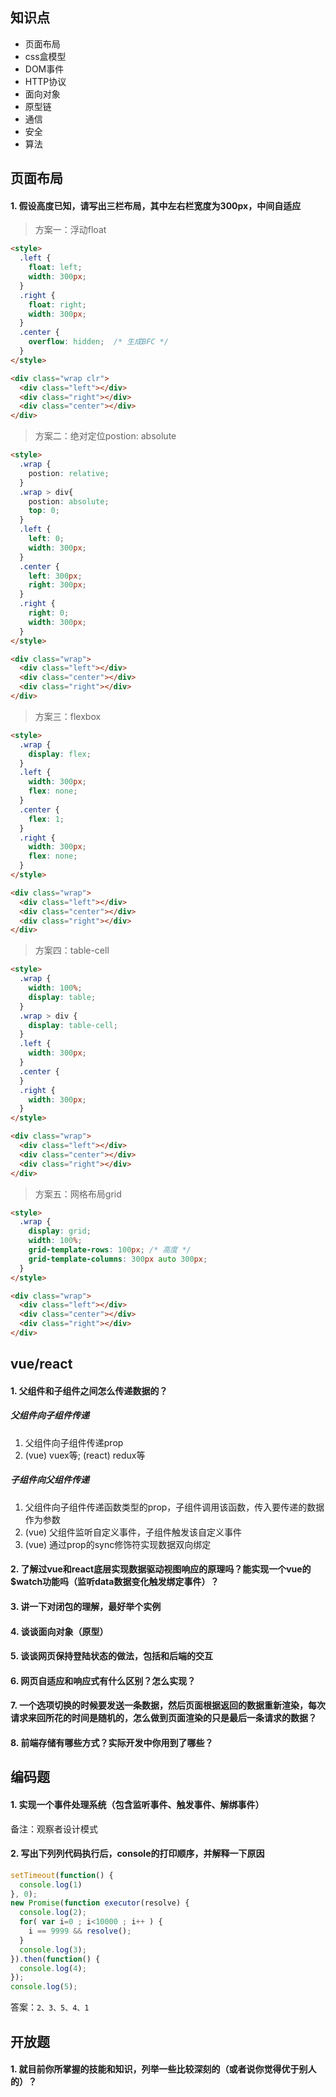 ## 知识点
- 页面布局
- css盒模型
- DOM事件
- HTTP协议
- 面向对象
- 原型链
- 通信
- 安全
- 算法

## 页面布局
#### 1. 假设高度已知，请写出三栏布局，其中左右栏宽度为300px，中间自适应

> 方案一：浮动float

```html
<style>
  .left {
    float: left;
    width: 300px;
  }
  .right {
    float: right;
    width: 300px;
  }
  .center {
    overflow: hidden;  /* 生成BFC */
  }
</style>

<div class="wrap clr">
  <div class="left"></div>
  <div class="right"></div>
  <div class="center"></div>
</div>
```

> 方案二：绝对定位postion: absolute

```html
<style>
  .wrap {
    postion: relative;
  }
  .wrap > div{
    postion: absolute;
    top: 0;
  }
  .left {
    left: 0;
    width: 300px;
  }
  .center {
    left: 300px;
    right: 300px;
  }
  .right {
    right: 0;
    width: 300px;
  }
</style>

<div class="wrap">
  <div class="left"></div>
  <div class="center"></div>
  <div class="right"></div>
</div>
```

> 方案三：flexbox

```html
<style>
  .wrap {
    display: flex;
  }
  .left {
    width: 300px;
    flex: none;
  }
  .center {
    flex: 1;
  }
  .right {
    width: 300px;
    flex: none;
  }
</style>

<div class="wrap">
  <div class="left"></div>
  <div class="center"></div>
  <div class="right"></div>
</div>
```

> 方案四：table-cell

```html
<style>
  .wrap {
    width: 100%;
    display: table;
  }
  .wrap > div {
    display: table-cell;
  }
  .left {
    width: 300px;
  }
  .center {
  }
  .right {
    width: 300px;
  }
</style>

<div class="wrap">
  <div class="left"></div>
  <div class="center"></div>
  <div class="right"></div>
</div>
```

> 方案五：网格布局grid

```html
<style>
  .wrap {
    display: grid;
    width: 100%;
    grid-template-rows: 100px; /* 高度 */
    grid-template-columns: 300px auto 300px;
  }
</style>

<div class="wrap">
  <div class="left"></div>
  <div class="center"></div>
  <div class="right"></div>
</div>
```


## vue/react
#### 1. 父组件和子组件之间怎么传递数据的？

##### 父组件向子组件传递
1. 父组件向子组件传递prop
2. (vue) vuex等; (react) redux等

##### 子组件向父组件传递
1. 父组件向子组件传递函数类型的prop，子组件调用该函数，传入要传递的数据作为参数
2. (vue) 父组件监听自定义事件，子组件触发该自定义事件
3. (vue) 通过prop的sync修饰符实现数据双向绑定

#### 2. 了解过vue和react底层实现数据驱动视图响应的原理吗？能实现一个vue的$watch功能吗（监听data数据变化触发绑定事件）？

#### 3. 讲一下对闭包的理解，最好举个实例

#### 4. 谈谈面向对象（原型）

#### 5. 谈谈网页保持登陆状态的做法，包括和后端的交互

#### 6. 网页自适应和响应式有什么区别？怎么实现？

#### 7. 一个选项切换的时候要发送一条数据，然后页面根据返回的数据重新渲染，每次请求来回所花的时间是随机的，怎么做到页面渲染的只是最后一条请求的数据？

#### 8. 前端存储有哪些方式？实际开发中你用到了哪些？


## 编码题
#### 1. 实现一个事件处理系统（包含监听事件、触发事件、解绑事件）

备注：观察者设计模式

#### 2. 写出下列列代码执行后，console的打印顺序，并解释一下原因
```js
setTimeout(function() {
  console.log(1)
}, 0);
new Promise(function executor(resolve) {
  console.log(2);
  for( var i=0 ; i<10000 ; i++ ) {
    i == 9999 && resolve();
  }
  console.log(3);
}).then(function() {
  console.log(4);
});
console.log(5);
```
答案：`2、3、5、4、1`

## 开放题
#### 1. 就目前你所掌握的技能和知识，列举一些比较深刻的（或者说你觉得优于别人的）？

